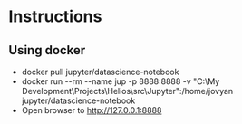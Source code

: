 # Instructions

## Using docker

- docker pull jupyter/datascience-notebook
- docker run --rm --name jup -p 8888:8888 -v "C:\My Development\Projects\Helios\src\Jupyter":/home/jovyan jupyter/datascience-notebook
- Open browser to http://127.0.0.1:8888
